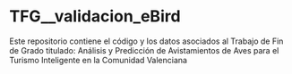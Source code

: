 # TFG__validacion_eBird
Este repositorio contiene el código y los datos asociados al Trabajo de Fin de Grado titulado: Análisis y Predicción de Avistamientos de Aves para el Turismo Inteligente en la Comunidad Valenciana

